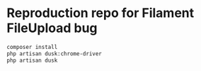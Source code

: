 # Reproduction repo for Filament FileUpload bug

```bash
composer install
php artisan dusk:chrome-driver
php artisan dusk
```
